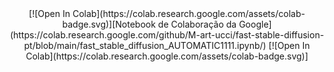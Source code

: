 <p align="center">
    <br>
    <Stable Diffusion em Português, rodando em notebooks de colaboração da Google/>
    <br>
 [![Open In Colab](https://colab.research.google.com/assets/colab-badge.svg)][Notebook de Colaboração da Google](https://colab.research.google.com/github/M-art-ucci/fast-stable-diffusion-pt/blob/main/fast_stable_diffusion_AUTOMATIC1111.ipynb/) [![Open In Colab](https://colab.research.google.com/assets/colab-badge.svg)]

